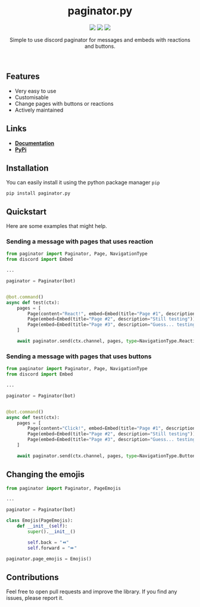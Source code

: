 <div>
  <h1 align='center'>
    paginator.py
  </h1>
</div>
<div>
  <p align='center'>
    <img src=https://img.shields.io/pypi/dm/paginator.py?color=success&label=PyPi%20Downloads&style=flat-square>
    <img src=https://shields.io/github/issues-raw/FlamptX/discord-paginator?color=success&label=Active%20Issues&style=flat-square>
    <img src=https://img.shields.io/badge/Latest_Version-0.8-informational>
  </p>
  <p align='center'>
    Simple to use discord paginator for messages and embeds with reactions and buttons.
  </p>
</div>
<br>

## Features
- Very easy to use
- Customisable
- Change pages with buttons or reactions
- Actively maintained
## Links
- **[Documentation](https://flampt.gitbook.io/paginator)**
- **[PyPi](https://pypi.org/project/paginator.py)**
## Installation
You can easily install it using the python package manager `pip`

```
pip install paginator.py
```
## Quickstart
Here are some examples that might help.
### Sending a message with pages that uses reaction

```python
from paginator import Paginator, Page, NavigationType
from discord import Embed

...

paginator = Paginator(bot)


@bot.command()
async def test(ctx):
    pages = [
        Page(content="React!", embed=Embed(title="Page #1", description="Testing")),
        Page(embed=Embed(title="Page #2", description="Still testing")),
        Page(embed=Embed(title="Page #3", description="Guess... testing"))
    ]

    await paginator.send(ctx.channel, pages, type=NavigationType.Reactions)
```
### Sending a message with pages that uses buttons

```python
from paginator import Paginator, Page, NavigationType
from discord import Embed

...

paginator = Paginator(bot)


@bot.command()
async def test(ctx):
    pages = [
        Page(content="Click!", embed=Embed(title="Page #1", description="Testing")),
        Page(embed=Embed(title="Page #2", description="Still testing")),
        Page(embed=Embed(title="Page #3", description="Guess... testing"))
    ]

    await paginator.send(ctx.channel, pages, type=NavigationType.Buttons)
```
## Changing the emojis

```python
from paginator import Paginator, PageEmojis

...

paginator = Paginator(bot)

class Emojis(PageEmojis):
    def __init__(self):
        super().__init__()

        self.back = "⏪"
        self.forward = "⏩"

paginator.page_emojis = Emojis()
```
## Contributions
Feel free to open pull requests and improve the library. If you find any issues, please report it.